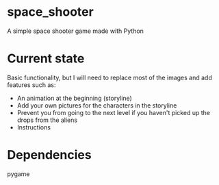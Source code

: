 # space_shooter
A simple space shooter game made with Python

# Current state
Basic functionality, but I will need to replace most of the images and add features such as:
 * An animation at the beginning (storyline)
 * Add your own pictures for the characters in the storyline
 * Prevent you from going to the next level if you haven't picked up the drops from the aliens
 * Instructions

# Dependencies
pygame
